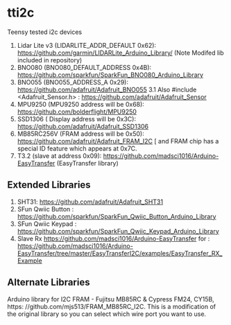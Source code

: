 # tti2c
Teensy tested i2c devices

1.	Lidar Lite v3 (LIDARLITE_ADDR_DEFAULT 0x62): https://github.com/garmin/LIDARLite_Arduino_Library/ (Note Modifed lib included in repository)
2.	BNO080 (BNO080_DEFAULT_ADDRESS 0x4B): https://github.com/sparkfun/SparkFun_BNO080_Arduino_Library
3.	BNO055 (BNO055_ADDRESS_A 0x29): https://github.com/adafruit/Adafruit_BNO055
3.1	Also #include <Adafruit_Sensor.h> : https://github.com/adafruit/Adafruit_Sensor
4.	MPU9250 (MPU9250 address will be 0x68): https://github.com/bolderflight/MPU9250
5.	SSD1306 ( Display address will be 0x3C): https://github.com/adafruit/Adafruit_SSD1306
6.	MB85RC256V (FRAM address will be 0x50): https://github.com/adafruit/Adafruit_FRAM_I2C [ and FRAM chip has a special ID feature which appears at 0x7C.
7.  T3.2 (slave at address 0x09): https://github.com/madsci1016/Arduino-EasyTransfer (EasyTransfer library)

## Extended Libraries
1.	SHT31: https://github.com/adafruit/Adafruit_SHT31
2.	SFun Qwiic Button : https://github.com/sparkfun/SparkFun_Qwiic_Button_Arduino_Library
3.	SFun Qwiic Keypad : https://github.com/sparkfun/SparkFun_Qwiic_Keypad_Arduino_Library
4.  Slave Rx https://github.com/madsci1016/Arduino-EasyTransfer for : https://github.com/madsci1016/Arduino-EasyTransfer/tree/master/EasyTransferI2C/examples/EasyTransfer_RX_Example


## Alternate Libraries

Arduino library for I2C FRAM - Fujitsu MB85RC & Cypress FM24, CY15B,  https: //github.com/mjs513/FRAM_MB85RC_I2C. This is a modification of the original library so you can select which wire port you want to use.
